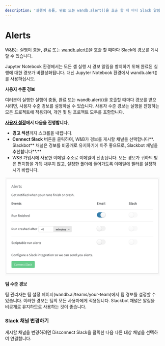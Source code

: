 ```yaml
---
description: '실행이 충돌, 완료 또는 wandb.alert()을 호출 할 때 마다 Slack 알림을 받으실 수 있습니다.'
---
```


# Alerts

W&B는 실행이 충돌, 완료 또는 [wandb.alert\(\)](https://docs.wandb.com/library/wandb.alert)을 호출 할 때마다 Slack에 경보를 게시할 수 있습니다.

Jupyter Notebook 환경에서는 모든 셀 실행 시 경보 알림을 방지하기 위해 완료된 실행에 대한 경보가 비활성화됩니다. 대신 Jupyter Notebook 환경에서 wandb.alert\(\)를 사용하십시오.

**사용자 수준 경보**

여러분이 실행한 실행이 충돌, 완료 또는 wandb.alert\(\)을 호출할 때마다 경보를 받으시려면, 사용자 수준 경보를 설정하실 수 있습니다. 사용자 수준 경보는 실행을 진행하는 모든 프로젝트에 적용되며, 개인 및 팀 프로젝트 모두를 포함합니다.

[**사용자 설정**](https://wandb.ai/settings)**에서 다음을 진행합니다,**

* **경고 섹션**까지 스크롤을 내립니다.
* **Connect Slack** 버튼을 클릭하여, W&B가 경보를 게시할 채널을 선택합니다**. Slackbot** 채널은 경보를 비공개로 유지하기에 아주 좋으므로, Slackbot 채널을 추천합니다**.**
* W&B 가입시에 사용한 이메일 주소로 이메일이 전송됩니다. 모든 경보가 귀하의 받은 편지함을 가득 채우지 않고, 설정한 폴더에 들어가도록 이메일에 필터를 설정하시기 바랍니다. 

![](../../.gitbook/assets/demo-connect-slack.png)

**팀 수준 경보**

팀 관리자는 팀 설정 페이지\(wandb.ai/teams/your-team\)에서 팀 경보를 설정할 수 있습니다. 이러한 경보는 팀의 모든 사용자에게 적용됩니다. Slackbot 채널은 알림을 비공개로 유지하므로 사용하는 것이 좋습니다.

### **Slack 채널 변경하기**

게시할 채널을 변경하려면 Disconnect Slack을 클릭한 다음 다른 대상 채널을 선택하여 연결합니다.  


